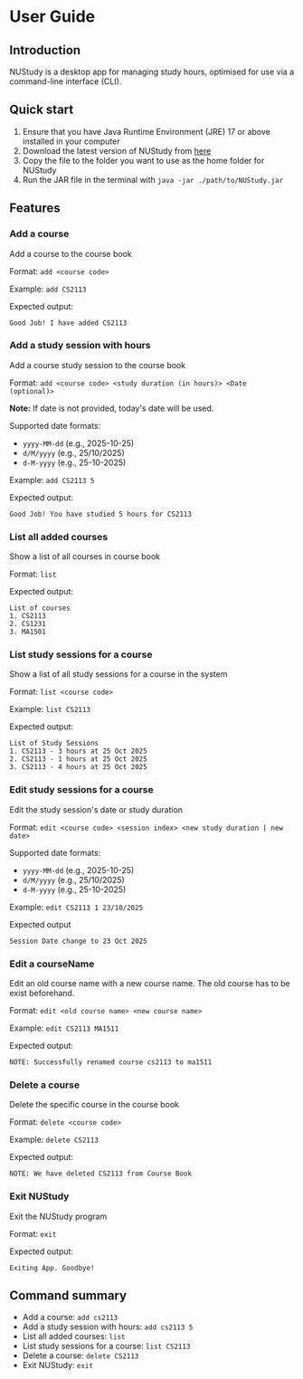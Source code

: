 # User Guide

## Introduction

NUStudy is a desktop app for managing study hours, optimised for use via a command-line interface (CLI).

## Quick start

1. Ensure that you have Java Runtime Environment (JRE) 17 or above installed in your computer
1. Download the latest version of NUStudy from [here](
   https://github.com/AY2526S1-CS2113-W14-2/tp/releases/latest/download/NUStudy.jar)
1. Copy the file to the folder you want to use as the home folder for NUStudy
1. Run the JAR file in the terminal with `java -jar ./path/to/NUStudy.jar`

## Features

### Add a course

Add a course to the course book

Format: `add <course code>`

Example: `add CS2113`

Expected output:

```
Good Job! I have added CS2113
```

### Add a study session with hours

Add a course study session to the course book

Format: `add <course code> <study duration (in hours)> <Date (optional)>`

**Note:** If date is not provided, today's date will be used.

Supported date formats:

- `yyyy-MM-dd` (e.g., 2025-10-25)
- `d/M/yyyy` (e.g., 25/10/2025)
- `d-M-yyyy` (e.g., 25-10-2025)

Example: `add CS2113 5`

Expected output:

```
Good Job! You have studied 5 hours for CS2113
```

### List all added courses

Show a list of all courses in course book

Format: `list`

Expected output:

```
List of courses
1. CS2113
2. CS1231
3. MA1501
```

### List study sessions for a course

Show a list of all study sessions for a course in the system

Format: `list <course code>`

Example: `list CS2113`

Expected output:

```
List of Study Sessions
1. CS2113 - 3 hours at 25 Oct 2025
2. CS2113 - 1 hours at 25 Oct 2025
3. CS2113 - 4 hours at 25 Oct 2025
```

### Edit study sessions for a course

Edit the study session's date or study duration

Format: `edit <course code> <session index> <new study duration | new date>`

Supported date formats:

- `yyyy-MM-dd` (e.g., 2025-10-25)
- `d/M/yyyy` (e.g., 25/10/2025)
- `d-M-yyyy` (e.g., 25-10-2025)

Example: `edit CS2113 1 23/10/2025`

Expected output

```
Session Date change to 23 Oct 2025
```

### Edit a courseName 

Edit an old course name with a new course name. The old course has to be exist beforehand.  

Format: `edit <old course name> <new course name>`

Example: `edit CS2113 MA1511`

Expected output:

```
NOTE: Successfully renamed course cs2113 to ma1511
```

### Delete a course

Delete the specific course in the course book

Format: `delete <course code>`

Example: `delete CS2113`

Expected output:

```
NOTE: We have deleted CS2113 from Course Book
```

### Exit NUStudy

Exit the NUStudy program

Format: `exit`

Expected output:

```
Exiting App. Goodbye!
```

## Command summary

* Add a course: `add cs2113`
* Add a study session with hours: `add cs2113 5`
* List all added courses: `list`
* List study sessions for a course: `list CS2113`
* Delete a course: `delete CS2113`
* Exit NUStudy: `exit`
